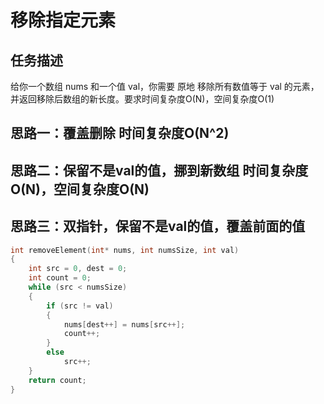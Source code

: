 # 移除指定元素

## 任务描述
给你一个数组 nums 和一个值 val，你需要 原地 移除所有数值等于 val 的元素，并返回移除后数组的新长度。要求时间复杂度O(N)，空间复杂度O(1)

## 思路一：覆盖删除 时间复杂度O(N^2)

## 思路二：保留不是val的值，挪到新数组 时间复杂度O(N)，空间复杂度O(N)

## 思路三：双指针，保留不是val的值，覆盖前面的值

```c
int removeElement(int* nums, int numsSize, int val)
{
    int src = 0, dest = 0;
    int count = 0;
    while (src < numsSize)
    {
        if (src != val)
        {
            nums[dest++] = nums[src++];
            count++;        
        }
        else
            src++;
    }
    return count;
}
```
